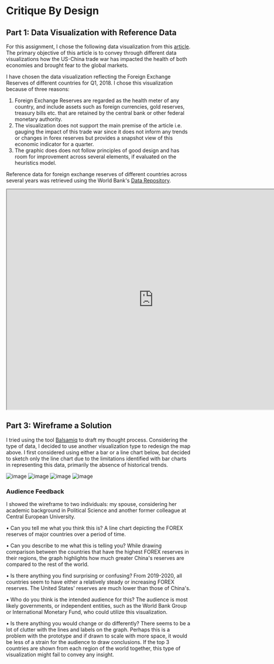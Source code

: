 # Critique By Design
## Part 1: Data Visualization with Reference Data

For this assignment, I chose the following data visualization from this [article](/https://howmuch.net/articles/trade-war-in-6-visualizations). The primary objective of this article is to convey through different data visualizations how the US-China trade war has impacted the health of both economies and brought fear to the global markets. 

I have chosen the data visualization reflecting the Foreign Exchange Reserves of different countries for Q1, 2018. I chose this visualization because of three reasons:
1. Foreign Exchange Reserves are regarded as the health meter of any country, and include assets such as foreign currencies, gold reserves, treasury bills etc. that are retained by the central bank or other federal monetary authority. 
2. The visualization does not support the main premise of the article i.e. gauging the impact of this trade war since it does not inform any trends or changes in forex reserves but provides a snapshot view of this economic indicator for a quarter.
3. The graphic does does not follow principles of good design and has room for improvement across several elements, if evaluated on the heuristics model.

Reference data for foreign exchange reserves of different countries across several years was retrieved using the World Bank's [Data Repository](/https://data.worldbank.org/indicator/FI.RES.XGLD.CD).

<iframe width="800" height="600" src="https://cdn.howmuch.net/articles/the-forex-worldmap-final-8322.jpg"></iframe>

## Part 3: Wireframe a Solution

I tried using the tool [Balsamiq](/https://balsamiq.com/) to draft my thought process. Considering the type of data, I decided to use another visualization type to redesign the map above. I first considered using either a bar or a line chart below, but decided to sketch only the line chart due to the limitations identified with bar charts in representing this data, primarily the absence of historical trends. 

![image](https://user-images.githubusercontent.com/93225948/140595253-8f119be3-1cc9-4ca5-b15b-147070cbc763.png)
![image](https://user-images.githubusercontent.com/93225948/140595176-3e15acfe-4b1d-4421-ac98-dbd544f7fcde.png)
![image](https://user-images.githubusercontent.com/93225948/140595199-5c3868e0-f189-40e7-b638-9217ac730655.png)
![image](https://user-images.githubusercontent.com/93225948/140595204-038a58ce-b867-4436-aae1-5667eeccc677.png)

### Audience Feedback 

I showed the wireframe to two individuals: my spouse, considering her academic background in Political Science and another former colleague at Central European University.

• Can you tell me what you think this is?
A line chart depicting the FOREX reserves of major countries over a period of time.

• Can you describe to me what this is telling you?
While drawing comparison between the countries that have the highest FOREX reserves in their regions, the graph highlights how much greater China's reserves are compared to the rest of the world.

• Is there anything you find surprising or confusing?
From 2019-2020, all countries seem to have either a relatively steady or increasing FOREX reserves. The United States' reserves are much lower than those of China's.

• Who do you think is the intended audience for this?
The audience is most likely governments, or  independent entities, such as the World Bank Group or International Monetary Fund, who could utilize this visualization.

• Is there anything you would change or do differently?
There seems to be a lot of clutter with the lines and labels on the graph. Perhaps this is a problem with the prototype and if drawn to scale with more space, it would be less of a strain for the audience to draw conclusions. If the top 3 countries are shown from each region of the world together, this type of visualization might fail to convey any insight.
